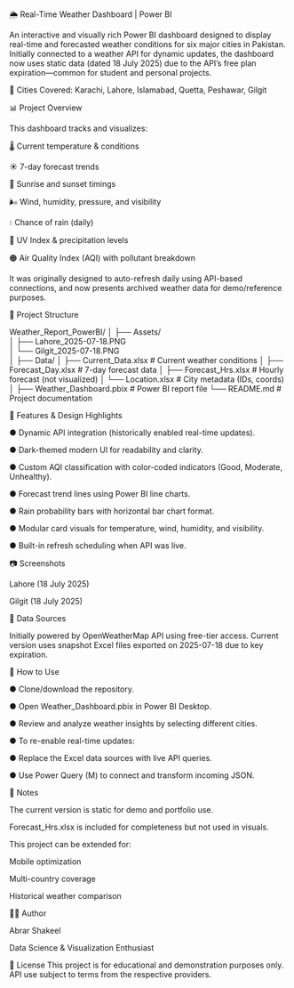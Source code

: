 🌦️ Real-Time Weather Dashboard | Power BI

An interactive and visually rich Power BI dashboard designed to display real-time and forecasted weather conditions for six major cities in Pakistan. Initially connected to a weather API for dynamic updates, the dashboard now uses static data (dated 18 July 2025) due to the API’s free plan expiration—common for student and personal projects.

📍 Cities Covered: Karachi, Lahore, Islamabad, Quetta, Peshawar, Gilgit

📊 Project Overview

This dashboard tracks and visualizes:

🌡️ Current temperature & conditions

☀️ 7-day forecast trends

🌅 Sunrise and sunset timings

🌬️ Wind, humidity, pressure, and visibility

💧 Chance of rain (daily)

🔆 UV Index & precipitation levels

🟠 Air Quality Index (AQI) with pollutant breakdown

It was originally designed to auto-refresh daily using API-based connections, and now presents archived weather data for demo/reference purposes.

📁 Project Structure

Weather_Report_PowerBI/
   │ 
   ├── Assets/  
   │   ├── Lahore_2025-07-18.PNG  
   │   └── Gilgit_2025-07-18.PNG  
   │
   ├── Data/ 
   │   ├── Current_Data.xlsx         # Current weather conditions 
   │   ├── Forecast_Day.xlsx         # 7-day forecast data
   │   ├── Forecast_Hrs.xlsx         # Hourly forecast (not visualized)
   │   └── Location.xlsx             # City metadata (IDs, coords)
   │ 
   ├── Weather_Dashboard.pbix        # Power BI report file 
   └── README.md                     # Project documentation

🧠 Features & Design Highlights

● Dynamic API integration (historically enabled real-time updates).

● Dark-themed modern UI for readability and clarity.

● Custom AQI classification with color-coded indicators (Good, Moderate, Unhealthy).

● Forecast trend lines using Power BI line charts.

● Rain probability bars with horizontal bar chart format.

● Modular card visuals for temperature, wind, humidity, and visibility.

● Built-in refresh scheduling when API was live.

📷 Screenshots

Lahore (18 July 2025)	

Gilgit (18 July 2025)

🔗 Data Sources

Initially powered by OpenWeatherMap API using free-tier access. Current version uses snapshot Excel files exported on 2025-07-18 due to key expiration.

🔧 How to Use

● Clone/download the repository.

● Open Weather_Dashboard.pbix in Power BI Desktop.

● Review and analyze weather insights by selecting different cities.

● To re-enable real-time updates:

● Replace the Excel data sources with live API queries.

● Use Power Query (M) to connect and transform incoming JSON.

📌 Notes

The current version is static for demo and portfolio use.

Forecast_Hrs.xlsx is included for completeness but not used in visuals.

This project can be extended for:

Mobile optimization

Multi-country coverage

Historical weather comparison

👨‍💻 Author

Abrar Shakeel

Data Science & Visualization Enthusiast


📄 License
This project is for educational and demonstration purposes only. API use subject to terms from the respective providers.
